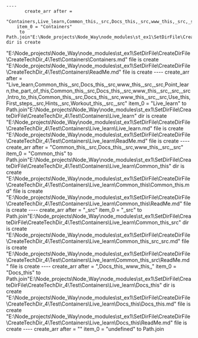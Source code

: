     ----
           create_arr after = 
           "Containers,Live_learn,Common_this,_src,Docs_this,_src,www_this,_src,_src,Point_learn,the_part_of_this,Common_this,_src,Docs_this,_src,www_this,_src,_src,_src,Intro_to_this,Common_this,_src,Docs_this,_src,www_this,_src,_src,Use_this,First_steps,_src,Hints,_src,Workout_this,_src,_src,Content,Docs,www.com,Cheat_Sheets,Live_learn,Common_this,_src,Docs_this,_src,www_this,_src,_src,Point_learn,the_part_of_this,Common_this,_src,Docs_this,_src,www_this,_src,_src,_src,_src"
        item_0 = "Containers"
         to Path.join"E:\Node_projects\Node_Way\node_modules\st_ex1\SetDirFile\CreateDirFile\CreateTechDir_4\Test\Containers" dir is create
"E:\Node_projects\Node_Way\node_modules\st_ex1\SetDirFile\CreateDirFile\CreateTechDir_4\Test\Containers\Containers.md" file is create
"E:\Node_projects\Node_Way\node_modules\st_ex1\SetDirFile\CreateDirFile\CreateTechDir_4\Test\Containers\ReadMe.md" file is create
    ----
           create_arr after = 
           "Live_learn,Common_this,_src,Docs_this,_src,www_this,_src,_src,Point_learn,the_part_of_this,Common_this,_src,Docs_this,_src,www_this,_src,_src,_src,Intro_to_this,Common_this,_src,Docs_this,_src,www_this,_src,_src,Use_this,First_steps,_src,Hints,_src,Workout_this,_src,_src"
        item_0 = "Live_learn"
         to Path.join"E:\Node_projects\Node_Way\node_modules\st_ex1\SetDirFile\CreateDirFile\CreateTechDir_4\Test\Containers\Live_learn" dir is create
"E:\Node_projects\Node_Way\node_modules\st_ex1\SetDirFile\CreateDirFile\CreateTechDir_4\Test\Containers\Live_learn\Live_learn.md" file is create
"E:\Node_projects\Node_Way\node_modules\st_ex1\SetDirFile\CreateDirFile\CreateTechDir_4\Test\Containers\Live_learn\ReadMe.md" file is create
    ----
           create_arr after = 
           "Common_this,_src,Docs_this,_src,www_this,_src,_src"
        item_0 = "Common_this"
         to Path.join"E:\Node_projects\Node_Way\node_modules\st_ex1\SetDirFile\CreateDirFile\CreateTechDir_4\Test\Containers\Live_learn\Common_this" dir is create
"E:\Node_projects\Node_Way\node_modules\st_ex1\SetDirFile\CreateDirFile\CreateTechDir_4\Test\Containers\Live_learn\Common_this\Common_this.md" file is create
"E:\Node_projects\Node_Way\node_modules\st_ex1\SetDirFile\CreateDirFile\CreateTechDir_4\Test\Containers\Live_learn\Common_this\ReadMe.md" file is create
    ----
           create_arr after = 
           "_src"
        item_0 = "_src"
         to Path.join"E:\Node_projects\Node_Way\node_modules\st_ex1\SetDirFile\CreateDirFile\CreateTechDir_4\Test\Containers\Live_learn\Common_this\_src" dir is create
"E:\Node_projects\Node_Way\node_modules\st_ex1\SetDirFile\CreateDirFile\CreateTechDir_4\Test\Containers\Live_learn\Common_this\_src\_src.md" file is create
"E:\Node_projects\Node_Way\node_modules\st_ex1\SetDirFile\CreateDirFile\CreateTechDir_4\Test\Containers\Live_learn\Common_this\_src\ReadMe.md" file is create
    ----
           create_arr after = 
           ",Docs_this,,www_this,,"
        item_0 = "Docs_this"
         to Path.join"E:\Node_projects\Node_Way\node_modules\st_ex1\SetDirFile\CreateDirFile\CreateTechDir_4\Test\Containers\Live_learn\Docs_this" dir is create
"E:\Node_projects\Node_Way\node_modules\st_ex1\SetDirFile\CreateDirFile\CreateTechDir_4\Test\Containers\Live_learn\Docs_this\Docs_this.md" file is create
"E:\Node_projects\Node_Way\node_modules\st_ex1\SetDirFile\CreateDirFile\CreateTechDir_4\Test\Containers\Live_learn\Docs_this\ReadMe.md" file is create
    ----
           create_arr after = 
           ""
        item_0 = "undefined"
         to Path.join